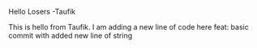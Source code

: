 Hello Losers -Taufik

This is hello from Taufik. I am adding a new line of code here
feat: basic commit with added new line of string
